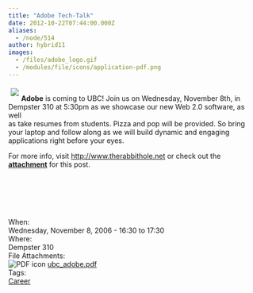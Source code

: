 ```yaml
---
title: "Adobe Tech-Talk"
date: 2012-10-22T07:44:00.000Z
aliases:
  - /node/514
author: hybrid11
images:
  - /files/adobe_logo.gif
  - /modules/file/icons/application-pdf.png
---
```


<div class="field field-name-body field-type-text-with-summary field-label-hidden"><div class="field-items"><div class="field-item even"><p><img src="/files/adobe_logo.gif" align="left" vspace="5" hspace="5"><br>
<b>Adobe</b> is coming to UBC! Join us on Wednesday, November 8th, in<br>
Dempster 310 at 5:30pm as we showcase our new Web 2.0 software, as well<br>
 as take resumes from students. Pizza and pop will be provided. So bring<br>
 your laptop and follow along as we will build dynamic and engaging<br>
applications right before your eyes.</p>
<p>For more info, visit <a href="http://www.therabbithole.net" target="_blank">http://www.therabbithole.net</a> or check out the <b><a href="/files/ubc_adobe.pdf">attachment</a></b> for this post.<br>
<br><br>
<br><br>
<br></p>
</div></div></div><div class="field field-name-field-dates field-type-datetime field-label-above"><div class="field-label">When:&#xA0;</div><div class="field-items"><div class="field-item even"><span class="date-display-single">Wednesday, November 8, 2006 - <span class="date-display-range"><span class="date-display-start">16:30</span> to <span class="date-display-end">17:30</span></span></span></div></div></div><div class="field field-name-field-location field-type-text field-label-above"><div class="field-label">Where:&#xA0;</div><div class="field-items"><div class="field-item even">Dempster 310</div></div></div><div class="field field-name-field-file-attachments field-type-file field-label-above"><div class="field-label">File Attachments:&#xA0;</div><div class="field-items"><div class="field-item even"><span class="file"><img class="file-icon" alt="PDF icon" title="application/pdf" src="/modules/file/icons/application-pdf.png"> <a href="https://ubccsss.org/files/ubc_adobe.pdf" type="application/pdf; length=147089">ubc_adobe.pdf</a></span></div></div></div>    <footer>
    <div class="field field-name-field-tags field-type-taxonomy-term-reference field-label-above"><div class="field-label">Tags:&#xA0;</div><div class="field-items"><div class="field-item even"><a href="/career">Career</a></div></div></div>      </footer>
